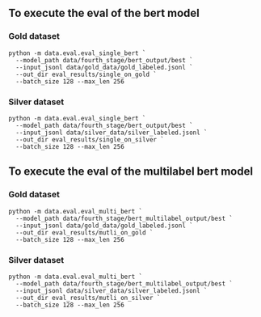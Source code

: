 ## To execute the eval of the bert model

### Gold dataset

```
python -m data.eval.eval_single_bert `
  --model_path data/fourth_stage/bert_output/best `
  --input_jsonl data/gold_data/gold_labeled.jsonl `
  --out_dir eval_results/single_on_gold `
  --batch_size 128 --max_len 256
```

### Silver dataset

```
python -m data.eval.eval_single_bert `
  --model_path data/fourth_stage/bert_output/best `
  --input_jsonl data/silver_data/silver_labeled.jsonl `
  --out_dir eval_results/single_on_silver `
  --batch_size 128 --max_len 256
```

## To execute the eval of the multilabel bert model

### Gold dataset

```
python -m data.eval.eval_multi_bert `
  --model_path data/fourth_stage/bert_multilabel_output/best `
  --input_jsonl data/gold_data/gold_labeled.jsonl `
  --out_dir eval_results/mutli_on_gold `
  --batch_size 128 --max_len 256
```

### Silver dataset

```
python -m data.eval.eval_multi_bert `
  --model_path data/fourth_stage/bert_multilabel_output/best `
  --input_jsonl data/silver_data/silver_labeled.jsonl `
  --out_dir eval_results/mutli_on_silver `
  --batch_size 128 --max_len 256
```